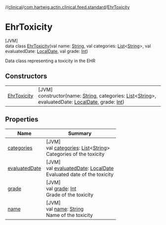 //[clinical](../../../index.md)/[com.hartwig.actin.clinical.feed.standard](../index.md)/[EhrToxicity](index.md)

# EhrToxicity

[JVM]\
data class [EhrToxicity](index.md)(val name: [String](https://kotlinlang.org/api/latest/jvm/stdlib/kotlin/-string/index.html), val categories: [List](https://kotlinlang.org/api/latest/jvm/stdlib/kotlin.collections/-list/index.html)&lt;[String](https://kotlinlang.org/api/latest/jvm/stdlib/kotlin/-string/index.html)&gt;, val evaluatedDate: [LocalDate](https://docs.oracle.com/javase/8/docs/api/java/time/LocalDate.html), val grade: [Int](https://kotlinlang.org/api/latest/jvm/stdlib/kotlin/-int/index.html))

Data class representing a toxicity in the EHR

## Constructors

| | |
|---|---|
| [EhrToxicity](-ehr-toxicity.md) | [JVM]<br>constructor(name: [String](https://kotlinlang.org/api/latest/jvm/stdlib/kotlin/-string/index.html), categories: [List](https://kotlinlang.org/api/latest/jvm/stdlib/kotlin.collections/-list/index.html)&lt;[String](https://kotlinlang.org/api/latest/jvm/stdlib/kotlin/-string/index.html)&gt;, evaluatedDate: [LocalDate](https://docs.oracle.com/javase/8/docs/api/java/time/LocalDate.html), grade: [Int](https://kotlinlang.org/api/latest/jvm/stdlib/kotlin/-int/index.html)) |

## Properties

| Name | Summary |
|---|---|
| [categories](categories.md) | [JVM]<br>val [categories](categories.md): [List](https://kotlinlang.org/api/latest/jvm/stdlib/kotlin.collections/-list/index.html)&lt;[String](https://kotlinlang.org/api/latest/jvm/stdlib/kotlin/-string/index.html)&gt;<br>Categories of the toxicity |
| [evaluatedDate](evaluated-date.md) | [JVM]<br>val [evaluatedDate](evaluated-date.md): [LocalDate](https://docs.oracle.com/javase/8/docs/api/java/time/LocalDate.html)<br>Evaluated date of the toxicity |
| [grade](grade.md) | [JVM]<br>val [grade](grade.md): [Int](https://kotlinlang.org/api/latest/jvm/stdlib/kotlin/-int/index.html)<br>Grade of the toxicity |
| [name](name.md) | [JVM]<br>val [name](name.md): [String](https://kotlinlang.org/api/latest/jvm/stdlib/kotlin/-string/index.html)<br>Name of the toxicity |
